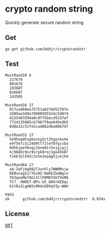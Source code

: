 # crypto random string

Quickly generate secure random string.

## Get

```
go get github.com/bddjr/cryptorandstr
```

## Test

```
MustRand10 6
  227679
  901676
  193607
  026687
  243505

MustRand16 27
  017ced60ee75751a027605270fe
  2d89aa349e78988585524c5d074
  d155483394a0c8f75becd533faf
  7714135085cb7967f6ee645edb5
  0d0e22c51fe5cad882d6a0867d7

MustRand32 27
  5e9hoqmhspbsnng2ct2hgosko4e
  e9f5e7i5i24d9tlf1tef8fgcsba
  0dhkjpef6nqj1bnm81rhnjgjqjj
  kj968dr8sc9srpk9roj3go45k8r
  tvkb7pl542c3v5e3opqg5jcejhm

MustRand64 27
  xA-ZoFjHgQ927Jxnhly7WWRMvjw
  NIBvnag5JrYhvHZ-NaKEZkmBgco
  YD3qxeMe7AGlXllP0M07GkTXnMA
  fC7_-XWOEf-BPv-U5_bRXrkEDqi
  b1t6xZLgmW2v9KdxGEKqVIp-WAH

PASS
ok      github.com/bddjr/cryptorandstr  0.034s
```

## License

[MIT](https://github.com/bddjr/cryptorandstr/blob/main/LICENSE.txt)

